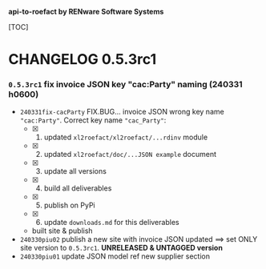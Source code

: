 **api-to-roefact by RENware Software Systems**

[TOC]


# CHANGELOG 0.5.3rc1


### `0.5.3rc1` fix invoice JSON key "cac:Party" naming (240331 h0600)

* `240331fix-cacParty` FIX.BUG... invoice JSON wrong key name `"cac:Party"`. Correct key name `"cac_Party"`:
    * [x] 1. updated `xl2roefact/xl2roefact/...rdinv` module
    * [x] 2. updated `xl2roefact/doc/...JSON example` document
    * [x] 3. update all versions
    * [x] 4. build all deliverables
    * [x] 5. publish on PyPi
    * [x] 6. update `downloads.md` for this deliverables
    * built site & publish
* `240330piu02` publish a new site with invoice JSON updated ==> set ONLY site version to `0.5.3rc1`. **UNRELEASED & UNTAGGED version**
* `240330piu01` update JSON model ref new supplier section



